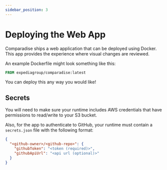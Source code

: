```yaml
---
sidebar_position: 3
---
```


# Deploying the Web App

Comparadise ships a web application that can be deployed using Docker.
This app provides the experience where visual changes are reviewed.

An example Dockerfile might look something like this:

```Dockerfile
FROM expediagroup/comparadise:latest
```

You can deploy this any way you would like!

## Secrets

You will need to make sure your runtime includes AWS credentials that have permissions to read/write to your S3 bucket.

Also, for the app to authenticate to GitHub, your runtime must contain a `secrets.json` file with the following format:

```json
{
  "<github-owner>/<github-repo>": {
    "githubToken": "<token (required)>",
    "githubApiUrl": "<api url (optional)>"
  }
}
```
